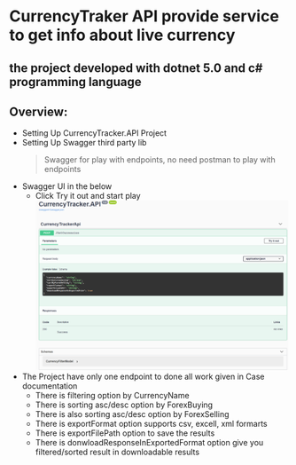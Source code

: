 # CurrencyTraker API provide service to get info about live currency  
## the project developed with dotnet 5.0 and c# programming language
## Overview:
- Setting Up CurrencyTracker.API Project
- Setting Up Swagger third party lib
    >Swagger for play with endpoints, no need postman to play with endpoints
- Swagger UI in the below
    -  Click Try it out and start play 
![Screenshot](screenshot.png)
- The Project have only one endpoint to done all work given in Case documentation
	- There is filtering option by CurrencyName 
	- There is sorting asc/desc option by ForexBuying 
	- There is also sorting asc/desc option by ForexSelling 
	- There is exportFormat option supports csv, excell, xml formarts 
	- There is exportFilePath option to save the results 
	- There is donwloadResponseInExportedFormat option give you filtered/sorted result in downloadable results 
